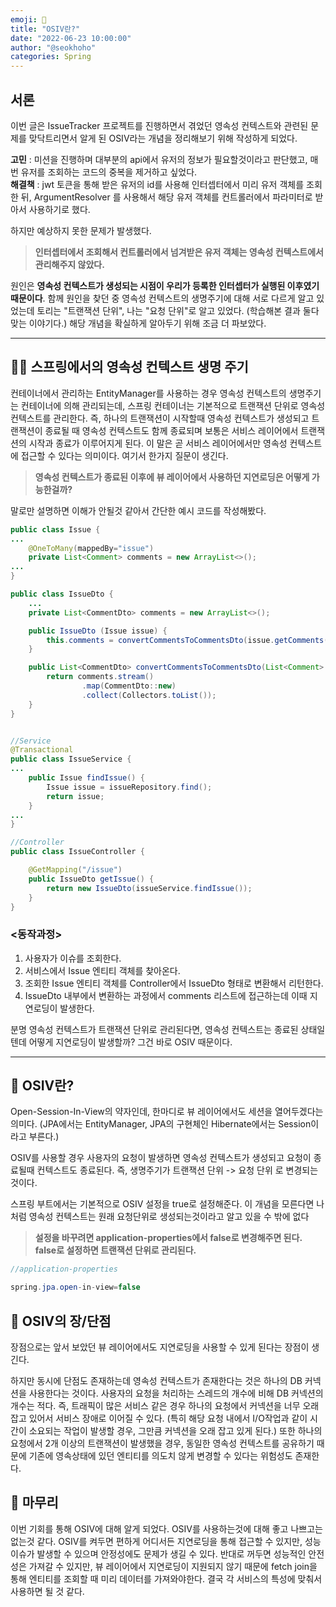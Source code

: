 ```yaml
---
emoji: 🌱
title: "OSIV란?"
date: "2022-06-23 10:00:00"
author: "@seokhoho"
categories: Spring
---
```


## 서론

이번 글은 IssueTracker 프로젝트를 진행하면서 겪었던 영속성 컨텍스트와 관련된 문제를 맞닥트리면서 알게 된 OSIV라는 개념을 정리해보기 위해 작성하게 되었다.

**고민** : 미션을 진행하며 대부분의 api에서 유저의 정보가 필요할것이라고 판단했고, 매번 유저를 조회하는 코드의 중복을 제거하고 싶었다.  
**해결책** : jwt 토큰을 통해 받은 유저의 id를 사용해 인터셉터에서 미리 유저 객체를 조회한 뒤, ArgumentResolver 를 사용해서 해당 유저 객체를 컨트롤러에서 파라미터로 받아서 사용하기로 했다.

하지만 예상하지 못한 문제가 발생했다.

> **인터셉터에서 조회해서 컨트롤러에서 넘겨받은 유저 객체는 영속성 컨텍스트에서 관리해주지 않았다.**

원인은 **영속성 컨텍스트가 생성되는 시점이 우리가 등록한 인터셉터가 실행된 이후였기 때문이다**. 함께 원인을 찾던 중 영속성 컨텍스트의 생명주기에 대해 서로 다르게 알고 있었는데 토리는 "트랜잭션 단위", 나는 "요청 단위"로 알고 있었다. (학습해본 결과 둘다 맞는 이야기다.)
해당 개념을 확실하게 알아두기 위해 조금 더 파보았다.

---

## 🚴🏻 스프링에서의 영속성 컨텍스트 생명 주기

컨테이너에서 관리하는 EntityManager를 사용하는 경우 영속성 컨텍스트의 생명주기는 컨테이너에 의해 관리되는데, 스프링 컨테이너는 기본적으로 트랜잭션 단위로 영속성 컨텍스트를 관리한다.
즉, 하나의 트랜잭션이 시작할때 영속성 컨텍스트가 생성되고 트랜잭션이 종료될 때 영속성 컨텍스트도 함께 종료되며 보통은 서비스 레이어에서 트랜잭션의 시작과 종료가 이루어지게 된다.
이 말은 곧 서비스 레이어에서만 영속성 컨텍스트에 접근할 수 있다는 의미이다. 여기서 한가지 질문이 생긴다.

> **영속성 컨텍스트가 종료된 이후에 뷰 레이어에서 사용하던 지연로딩은 어떻게 가능한걸까?**

말로만 설명하면 이해가 안될것 같아서 간단한 예시 코드를 작성해봤다.

```java
public class Issue {
...
	@OneToMany(mappedBy="issue")
	private List<Comment> comments = new ArrayList<>();
...
}

public class IssueDto {
	...
	private List<CommentDto> comments = new ArrayList<>();

	public IssueDto (Issue issue) {
		this.comments = convertCommentsToCommentsDto(issue.getComments());
	}

	public List<CommentDto> convertCommentsToCommentsDto(List<Comment> comments) {
		return comments.stream()
				.map(CommentDto::new)
				.collect(Collectors.toList());
	}
}


//Service
@Transactional
public class IssueService {
...
	public Issue findIssue() {
		Issue issue = issueRepository.find();
		return issue;
	}
...
}

//Controller
public class IssueController {

	@GetMapping("/issue")
	public IssueDto getIssue() {
		return new IssueDto(issueService.findIssue());
	}
}

```

### <동작과정>

1. 사용자가 이슈를 조회한다.
2. 서비스에서 Issue 엔티티 객체를 찾아온다.
3. 조회한 Issue 엔티티 객체를 Controller에서 IssueDto 형태로 변환해서 리턴한다.
4. IssueDto 내부에서 변환하는 과정에서 comments 리스트에 접근하는데 이때 지연로딩이 발생한다.

분명 영속성 컨텍스트가 트랜잭션 단위로 관리된다면, 영속성 컨텍스트는 종료된 상태일텐데 어떻게 지연로딩이 발생할까?
그건 바로 OSIV 때문이다.

---

## 💫 OSIV란?

Open-Session-In-View의 약자인데, 한마디로 뷰 레이어에서도 세션을 열어두겠다는 의미다.
(JPA에서는 EntityManager, JPA의 구현체인 Hibernate에서는 Session이라고 부른다.)

OSIV를 사용할 경우 사용자의 요청이 발생하면 영속성 컨텍스트가 생성되고 요청이 종료될때 컨텍스트도 종료된다.
즉, 생명주기가 트랜잭션 단위 -> 요청 단위 로 변경되는 것이다.

스프링 부트에서는 기본적으로 OSIV 설정을 true로 설정해준다. 이 개념을 모른다면 나처럼 영속성 컨텍스트는 원래 요청단위로 생성되는것이라고 알고 있을 수 밖에 없다

> **설정을 바꾸려면 application-properties에서 false로 변경해주면 된다.  
> false로 설정하면 트랜잭션 단위로 관리된다.**

```java
//application-properties

spring.jpa.open-in-view=false
```

## 💫 OSIV의 장/단점

장점으로는 앞서 보았던 뷰 레이어에서도 지연로딩을 사용할 수 있게 된다는 장점이 생긴다.

하지만 동시에 단점도 존재하는데 영속성 컨텍스트가 존재한다는 것은 하나의 DB 커넥션을 사용한다는 것이다. 사용자의 요청을 처리하는 스레드의 개수에 비해 DB 커넥션의 개수는 적다. 즉, 트래픽이 많은 서비스 같은 경우 하나의 요청에서 커넥션을 너무 오래 잡고 있어서 서비스 장애로 이어질 수 있다. (특히 해당 요청 내에서 I/O작업과 같이 시간이 소요되는 작업이 발생할 경우, 그만큼 커넥션을 오래 잡고 있게 된다.)
또한 하나의 요청에서 2개 이상의 트랜잭션이 발생했을 경우, 동일한 영속성 컨텍스트를 공유하기 때문에 기존에 영속상태에 있던 엔티티를 의도치 않게 변경할 수 있다는 위험성도 존재한다.

## 🤔 마무리

이번 기회를 통해 OSIV에 대해 알게 되었다.
OSIV를 사용하는것에 대해 좋고 나쁘고는 없는것 같다. OSIV를 켜두면 편하게 어디서든 지연로딩을 통해 접근할 수 있지만, 성능이슈가 발생할 수 있으며 안정성에도 문제가 생길 수 있다. 반대로 꺼두면 성능적인 안전성은 가져갈 수 있지만, 뷰 레이어에서 지연로딩이 지원되지 않기 때문에 fetch join을 통해 엔티티를 조회할 때 미리 데이터를 가져와야한다.
결국 각 서비스의 특성에 맞춰서 사용하면 될 것 같다.

```toc

```
